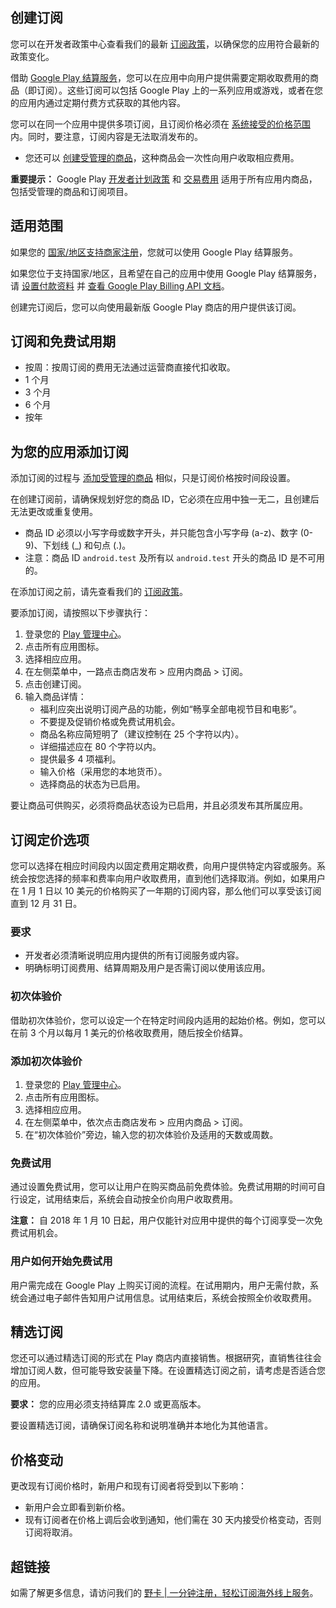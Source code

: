 ## 创建订阅

您可以在开发者政策中心查看我们的最新 [订阅政策](https://bit.ly/bewildcard)，以确保您的应用符合最新的政策变化。

借助 [Google Play 结算服务](https://developer.android.com/google/play/billing/billing_admin.html)，您可以在应用中向用户提供需要定期收取费用的商品（即订阅）。这些订阅可以包括 Google Play 上的一系列应用或游戏，或者在您的应用内通过定期付费方式获取的其他内容。

您可以在同一个应用中提供多项订阅，且订阅价格必须在 [系统接受的价格范围](https://support.google.com/googleplay/android-developer/table/3541286) 内。同时，要注意，订阅内容是无法取消发布的。

- 您还可以 [创建受管理的商品](https://support.google.com/googleplay/android-developer/answer/1153481)，这种商品会一次性向用户收取相应费用。

**重要提示：** Google Play [开发者计划政策](https://play.google.com/about/developer-content-policy/) 和 [交易费用](https://support.google.com/googleplay/android-developer/answer/112622) 适用于所有应用内商品，包括受管理的商品和订阅项目。

## 适用范围

如果您的 [国家/地区支持商家注册](https://support.google.com/googleplay/android-developer/table/3539140)，您就可以使用 Google Play 结算服务。

如果您位于支持国家/地区，且希望在自己的应用中使用 Google Play 结算服务，请 [设置付款资料](https://support.google.com/googleplay/android-developer/answer/7161426) 并 [查看 Google Play Billing API 文档](https://developer.android.com/google/play/billing/api.html)。

创建完订阅后，您可以向使用最新版 Google Play 商店的用户提供该订阅。

## 订阅和免费试用期

- 按周：按周订阅的费用无法通过运营商直接代扣收取。
- 1 个月
- 3 个月
- 6 个月
- 按年

## 为您的应用添加订阅

添加订阅的过程与 [添加受管理的商品](https://support.google.com/googleplay/android-developer/answer/1153481) 相似，只是订阅价格按时间段设置。

在创建订阅前，请确保规划好您的商品 ID，它必须在应用中独一无二，且创建后无法更改或重复使用。

- 商品 ID 必须以小写字母或数字开头，并只能包含小写字母 (a-z)、数字 (0-9)、下划线 (_) 和句点 (.)。
- 注意：商品 ID `android.test` 及所有以 `android.test` 开头的商品 ID 是不可用的。

在添加订阅之前，请先查看我们的 [订阅政策](https://bit.ly/bewildcard)。

要添加订阅，请按照以下步骤执行：

1. 登录您的 [Play 管理中心](https://play.google.com/apps/publish/)。
2. 点击所有应用图标。
3. 选择相应应用。
4. 在左侧菜单中，一路点击商店发布 > 应用内商品 > 订阅。
5. 点击创建订阅。
6. 输入商品详情：
   - 福利应突出说明订阅产品的功能，例如“畅享全部电视节目和电影”。
   - 不要提及促销价格或免费试用机会。
   - 商品名称应简短明了（建议控制在 25 个字符以内）。
   - 详细描述应在 80 个字符以内。
   - 提供最多 4 项福利。
   - 输入价格（采用您的本地货币）。
   - 选择商品的状态为已启用。

要让商品可供购买，必须将商品状态设为已启用，并且必须发布其所属应用。

## 订阅定价选项

您可以选择在相应时间段内以固定费用定期收费，向用户提供特定内容或服务。系统会按您选择的频率和费率向用户收取费用，直到他们选择取消。例如，如果用户在 1 月 1 日以 10 美元的价格购买了一年期的订阅内容，那么他们可以享受该订阅直到 12 月 31 日。

### 要求

- 开发者必须清晰说明应用内提供的所有订阅服务或内容。
- 明确标明订阅费用、结算周期及用户是否需订阅以使用该应用。

### 初次体验价

借助初次体验价，您可以设定一个在特定时间段内适用的起始价格。例如，您可以在前 3 个月以每月 1 美元的价格收取费用，随后按全价结算。

### 添加初次体验价

1. 登录您的 [Play 管理中心](https://play.google.com/apps/publish/)。
2. 点击所有应用图标。
3. 选择相应应用。
4. 在左侧菜单中，依次点击商店发布 > 应用内商品 > 订阅。
5. 在“初次体验价”旁边，输入您的初次体验价及适用的天数或周数。

### 免费试用

通过设置免费试用，您可以让用户在购买商品前免费体验。免费试用期的时间可自行设定，试用结束后，系统会自动按全价向用户收取费用。

**注意：** 自 2018 年 1 月 10 日起，用户仅能针对应用中提供的每个订阅享受一次免费试用机会。

### 用户如何开始免费试用

用户需完成在 Google Play 上购买订阅的流程。在试用期内，用户无需付款，系统会通过电子邮件告知用户试用信息。试用结束后，系统会按照全价收取费用。

## 精选订阅

您还可以通过精选订阅的形式在 Play 商店内直接销售。根据研究，直销售往往会增加订阅人数，但可能导致安装量下降。在设置精选订阅之前，请考虑是否适合您的应用。

**要求：** 您的应用必须支持结算库 2.0 或更高版本。

要设置精选订阅，请确保订阅名称和说明准确并本地化为其他语言。

## 价格变动

更改现有订阅价格时，新用户和现有订阅者将受到以下影响：

- 新用户会立即看到新价格。
- 现有订阅者在价格上调后会收到通知，他们需在 30 天内接受价格变动，否则订阅将取消。

## 超链接

如需了解更多信息，请访问我们的 [野卡 | 一分钟注册，轻松订阅海外线上服务](https://bit.ly/bewildcard)。